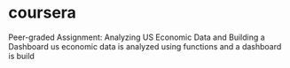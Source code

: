 # coursera
Peer-graded Assignment: Analyzing US Economic Data and Building a Dashboard
  us economic data is analyzed using functions and a dashboard is build
